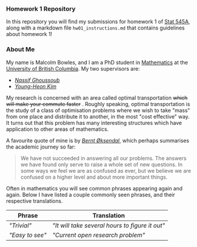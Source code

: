 ### Homework 1 Repository

In this repository you will find my submissions for homework 1 of [Stat 545A](http://stat545.com/), along with a markdown file ```hw01_instructions.md``` that contains guidelines about homework 1!


### About Me

My name is Malcolm Bowles, and I am a PhD student in [Mathematics](http://www.math.ubc.ca/) at the [University of British Columbia](https://www.ubc.ca). My two supervisors are:

* [*Nassif Ghoussoub*](http://www.birs.ca/~nassif/)
* [*Young-Heon Kim*](http://www.math.ubc.ca/~yhkim/)

My research is concerned with an area called optimal transportation ~~which will make your commute faster~~ . Roughly speaking, optimal transportation is the study of a class of optimisation problems where we wish to take "mass" from one place and distribute it to another, in the most "cost effective" way. It turns out that this problem has many interesting structures which have application to other areas of mathematics.

A favourite quote of mine is by [*Bernt Øksendal*](https://www.springer.com/gp/book/9783540047582), which perhaps summarises the academic journey so far:

>We have not succeeded in answering all our problems. The answers we have found only serve to raise a whole set of new questions. In some ways we feel we are as confused as ever, but we believe we are confused on a higher level and about more important things.

Often in mathematics you will see common phrases appearing again and again. Below I have listed a couple commonly seen phrases, and their respective translations.

Phrase | Translation|
------------|-------------
*"Trivial"* | *"It will take several hours to figure it out"*
*"Easy to see"*| *"Current open research problem"*





